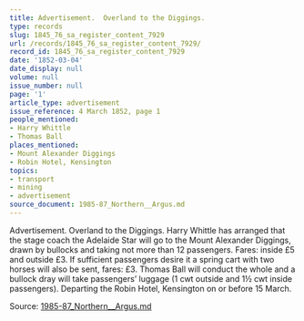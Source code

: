 ```yaml
---
title: Advertisement.  Overland to the Diggings.
type: records
slug: 1845_76_sa_register_content_7929
url: /records/1845_76_sa_register_content_7929/
record_id: 1845_76_sa_register_content_7929
date: '1852-03-04'
date_display: null
volume: null
issue_number: null
page: '1'
article_type: advertisement
issue_reference: 4 March 1852, page 1
people_mentioned:
- Harry Whittle
- Thomas Ball
places_mentioned:
- Mount Alexander Diggings
- Robin Hotel, Kensington
topics:
- transport
- mining
- advertisement
source_document: 1985-87_Northern__Argus.md
---
```


Advertisement.  Overland to the Diggings.  Harry Whittle has arranged that the stage coach the Adelaide Star will go to the Mount Alexander Diggings, drawn by bullocks and taking not more than 12 passengers.  Fares: inside £5 and outside £3.  If sufficient passengers desire it a spring cart with two horses will also be sent, fares: £3.  Thomas Ball will conduct the whole and a bullock dray will take passengers’ luggage (1 cwt outside and 1½ cwt inside passengers).  Departing the Robin Hotel, Kensington on or before 15 March.

Source: [1985-87_Northern__Argus.md](/downloads/markdown/1985-87_Northern__Argus.md)
